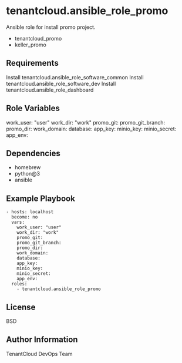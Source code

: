 tenantcloud.ansible_role_promo
=========

Ansible role for install promo project.

  - tenantcloud_promo
  - keller_promo

Requirements
------------

Install tenantcloud.ansible_role_software_common
Install tenantcloud.ansible_role_software_dev
Install tenantcloud.ansible_role_dashboard

Role Variables
--------------

work_user: "user"
work_dir: "work"
promo_git:
promo_git_branch:
promo_dir:
work_domain:
database:
app_key:
minio_key:
minio_secret:
app_env:

Dependencies
------------

  - homebrew
  - python@3
  - ansible

Example Playbook
----------------

    - hosts: localhost
      become: no
      vars:
        work_user: "user"
        work_dir: "work"
        promo_git:
        promo_git_branch:
        promo_dir:
        work_domain:
        database:
        app_key:
        minio_key:
        minio_secret:
        app_env:
      roles:
        - tenantcloud.ansible_role_promo

License
-------

BSD

Author Information
------------------

TenantCloud DevOps Team

